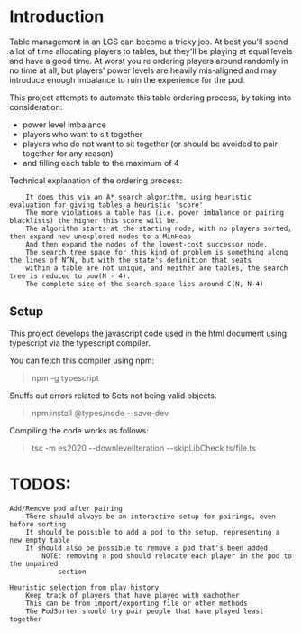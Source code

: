# Introduction
Table management in an LGS can become a tricky job.
At best you'll spend a lot of time allocating players to tables,
but they'll be playing at equal levels and have a good time.
At worst you're ordering players around randomly in no time at all,
but players' power levels are heavily mis-aligned and may introduce
enough imbalance to ruin the experience for the pod.

This project attempts to automate this table ordering process, by taking into consideration:
* power level imbalance
* players who want to sit together
* players who do not want to sit together (or should be avoided to
    pair together for any reason)
* and filling each table to the maximum of 4

Technical explanation of the ordering process:
```
    It does this via an A* search algorithm, using heuristic evaluation for giving tables a heuristic 'score'
    The more violations a table has (i.e. power imbalance or pairing blacklists) the higher this score will be.
    The algorithm starts at the starting node, with no players sorted, then expand new unexplored nodes to a MinHeap
    And then expand the nodes of the lowest-cost successor node.
    The search tree space for this kind of problem is something along the lines of N^N, but with the state's definition that seats
    within a table are not unique, and neither are tables, the search tree is reduced to pow(N - 4).
    The complete size of the search space lies around C(N, N-4)
```


## Setup
This project develops the javascript code used in the html document using typescript via the typescript compiler.

You can fetch this compiler using npm:
> npm -g typescript

Snuffs out errors related to Sets not being valid objects.
> npm install @types/node --save-dev

Compiling the code works as follows:
> tsc -m es2020 --downlevelIteration --skipLibCheck ts/file.ts

# TODOS:

    Add/Remove pod after pairing
        There should always be an interactive setup for pairings, even before sorting
        It should be possible to add a pod to the setup, representing a new empty table
        It should also be possible to remove a pod that's been added
            NOTE: removing a pod should relocate each player in the pod to the unpaired
                section

    Heuristic selection from play history
        Keep track of players that have played with eachother
        This can be from import/exporting file or other methods
        The PodSorter should try pair people that have played least together 